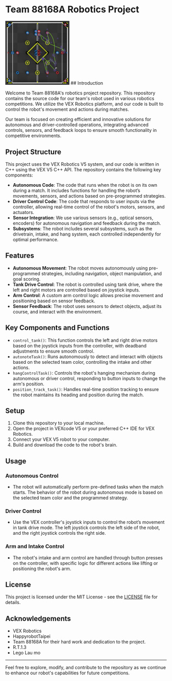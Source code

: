 # Team 88168A Robotics Project
<img src="path/VEX_RED_SOLO.png" alt="專案 Logo" width="200" />
## Introduction

Welcome to Team 88168A's robotics project repository. This repository contains the source code for our team's robot used in various robotics competitions. We utilize the VEX Robotics platform, and our code is built to control the robot's movement and actions during matches.

Our team is focused on creating efficient and innovative solutions for autonomous and driver-controlled operations, integrating advanced controls, sensors, and feedback loops to ensure smooth functionality in competitive environments.

## Project Structure

This project uses the VEX Robotics V5 system, and our code is written in C++ using the VEX V5 C++ API. The repository contains the following key components:

- **Autonomous Code**: The code that runs when the robot is on its own during a match. It includes functions for handling the robot’s movements, sensors, and actions based on pre-programmed strategies.
- **Driver Control Code**: The code that responds to user inputs via the controller, allowing real-time control of the robot's motors, sensors, and actuators.
- **Sensor Integration**: We use various sensors (e.g., optical sensors, encoders) for autonomous navigation and feedback during the match.
- **Subsystems**: The robot includes several subsystems, such as the drivetrain, intake, and hang system, each controlled independently for optimal performance.

## Features

- **Autonomous Movement**: The robot moves autonomously using pre-programmed strategies, including navigation, object manipulation, and goal scoring.
- **Tank Drive Control**: The robot is controlled using tank drive, where the left and right motors are controlled based on joystick inputs.
- **Arm Control**: A custom arm control logic allows precise movement and positioning based on sensor feedback.
- **Sensor Feedback**: The robot uses sensors to detect objects, adjust its course, and interact with the environment.
  
## Key Components and Functions

- `control_tank()`: This function controls the left and right drive motors based on the joystick inputs from the controller, with deadband adjustments to ensure smooth control.
- `autonoteTask()`: Runs autonomously to detect and interact with objects based on the selected team color, controlling the intake and other actions.
- `hangControlTask()`: Controls the robot's hanging mechanism during autonomous or driver control, responding to button inputs to change the arm's position.
- `position_track_task()`: Handles real-time position tracking to ensure the robot maintains its heading and position during the match.

## Setup

1. Clone this repository to your local machine.
2. Open the project in VEXcode V5 or your preferred C++ IDE for VEX Robotics.
3. Connect your VEX V5 robot to your computer.
4. Build and download the code to the robot's brain.

## Usage

### Autonomous Control

- The robot will automatically perform pre-defined tasks when the match starts. The behavior of the robot during autonomous mode is based on the selected team color and the programmed strategy.

### Driver Control

- Use the VEX controller's joystick inputs to control the robot’s movement in tank drive mode. The left joystick controls the left side of the robot, and the right joystick controls the right side.

### Arm and Intake Control

- The robot's intake and arm control are handled through button presses on the controller, with specific logic for different actions like lifting or positioning the robot's arm.

## License

This project is licensed under the MIT License - see the [LICENSE](LICENSE) file for details.

## Acknowledgements

- VEX Robotics
- HappyrobotTaipei
- Team 88168A for their hard work and dedication to the project.
- R.T.1.3
- Lego Lau mo 

---

Feel free to explore, modify, and contribute to the repository as we continue to enhance our robot's capabilities for future competitions.
